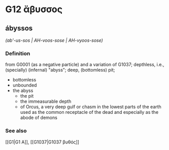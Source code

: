 # G12 ἄβυσσος

## ábyssos

_(ab'-us-sos | AH-voos-sose | AH-vyoos-sose)_

### Definition

from G0001 (as a negative particle) and a variation of G1037; depthless, i.e., (specially) (infernal) "abyss"; deep, (bottomless) pit; 

- bottomless
- unbounded
- the abyss
  - the pit
  - the immeasurable depth
  - of Orcus, a very deep gulf or chasm in the lowest parts of the earth used as the common receptacle of the dead and especially as the abode of demons

### See also

[[G1|G1 Α]], [[G1037|G1037 βυθός]]
